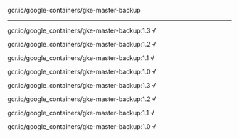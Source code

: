 gcr.io/google-containers/gke-master-backup 

----
gcr.io/google_containers/gke-master-backup:1.3 √

gcr.io/google_containers/gke-master-backup:1.2 √

gcr.io/google_containers/gke-master-backup:1.1 √

gcr.io/google_containers/gke-master-backup:1.0 √

gcr.io/google_containers/gke-master-backup:1.3 √

gcr.io/google_containers/gke-master-backup:1.2 √

gcr.io/google_containers/gke-master-backup:1.1 √

gcr.io/google_containers/gke-master-backup:1.0 √

